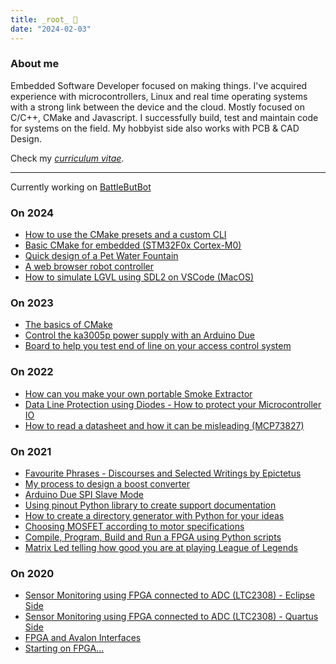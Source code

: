 ```yaml
---
title: _root_ 🌱
date: "2024-02-03"
---
```


### About me

Embedded Software Developer focused on making things. I've acquired experience with
microcontrollers, Linux and real time operating systems with a strong link
between the device and the cloud. Mostly focused on C/C++, CMake and
Javascript. I successfully build, test and maintain code for systems on the
field. My hobbyist side also works with PCB & CAD Design.

Check my <a href="download/NunoNogueira_CV2024.pdf" download="NunoNogueiraCV.pdf">_curriculum vitae_</a>.

---

Currently working on [BattleButBot](https://github.com/nguterresn/battlebutbot)

### On 2024

* [How to use the CMake presets and a custom CLI](cmake/cmake-presets.md)
* [Basic CMake for embedded (STM32F0x Cortex-M0)](cmake/cmake-for-embedded.md)
* [Quick design of a Pet Water Fountain](pet-water-fountain.md)
* [A web browser robot controller](browser-robot-controller.md)
* [How to simulate LGVL using SDL2 on VSCode (MacOS)](lgvl-simulator-vscode-macos.md)

### On 2023

* [The basics of CMake](cmake/cmake-basics.md)
* [Control the ka3005p power supply with an Arduino Due](psu-ka3005p-due.md)
* [Board to help you test end of line on your access control system](end-of-line-board.md)

### On 2022

* [How can you make your own portable Smoke Extractor](smoke-extractor.md)
* [Data Line Protection using Diodes - How to protect your Microcontroller IO](data-line-protection.md)
* [How to read a datasheet and how it can be misleading (MCP73827)](how-datasheets-can-be-misleading.md)

### On 2021

<!-- - [Year 2021 Recapitulation](year-2021-recap.md) -->
* [Favourite Phrases - Discourses and Selected Writings by Epictetus](discourses-and-selected-writings.md)
* [My process to design a boost converter](boost-converter.md)
* [Arduino Due SPI Slave Mode](arduino-spi-slave.md)
* [Using pinout Python library to create support documentation](documentation-python-script.md)
* [How to create a directory generator with Python for your ideas](version-control-script.md)
* [Choosing MOSFET according to motor specifications](motor-mosfet-research.md)
* [Compile, Program, Build and Run a FPGA using Python scripts](fpga-python-script.md)
* [Matrix Led telling how good you are at playing League of Legends](matrix-led-lol.md)

### On 2020

* [Sensor Monitoring using FPGA connected to ADC (LTC2308) - Eclipse Side](sensor-monitoring-fpga-adc-ltc2308-eclipse.md)
* [Sensor Monitoring using FPGA connected to ADC (LTC2308) - Quartus Side](sensor-monitoring-fpga-adc-ltc2308.md)
* [FPGA and Avalon Interfaces](fpga-and-avalon-interfaces.md)
* [Starting on FPGA...](starting-on-fpga.md)

<!-- #### [**Some useful VS Code Extensions**](http://archive.guterresnogueira.com/content/usefultools/i.html) <span class="tag is-light is-rounded">Useful tools</span> -->
<!-- #### [**About this website**](http://archive.guterresnogueira.com/content/aboutme.html) <span class="tag is-light is-rounded">Personal notes</span> -->
